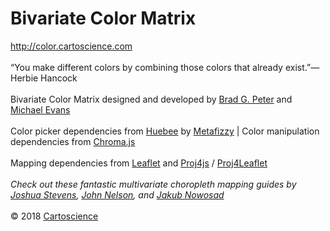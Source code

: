 # Bivariate Color Matrix

http://color.cartoscience.com
<br><br>
“You make different colors by combining those colors that already exist.”—Herbie Hancock
<br><br>
Bivariate Color Matrix designed and developed by <a target="_blank" rel="noopener noreferrer" href="http://bradpeter.com/">Brad G. Peter</a> and <a target="_blank" rel="noopener noreferrer" href="https://www.linkedin.com/in/michael-evans-81172257/">Michael Evans</a>
<br><br>
Color picker dependencies from <a target="_blank" rel="noopener noreferrer" href="http://huebee.buzz/">Huebee</a> by <a target="_blank" rel="noopener noreferrer" href="https://metafizzy.co/">Metafizzy</a> | Color manipulation dependencies from <a target="_blank" rel="noopener noreferrer" href="https://gka.github.io/chroma.js/">Chroma.js</a>
<br><br>
Mapping dependencies from <a href="https://leafletjs.com/" target="_blank" rel="noopener noreferrer">Leaflet</a> and <a href="http://proj4js.org/" target="_blank" rel="noopener noreferrer">Proj4js</a> / <a href="https://kartena.github.io/Proj4Leaflet/" target="_blank" rel="noopener noreferrer">Proj4Leaflet</a>
<br><br>
<i>Check out these fantastic multivariate choropleth mapping guides by <a target="_blank" rel="noopener noreferrer" href="http://www.joshuastevens.net/cartography/make-a-bivariate-choropleth-map/">Joshua Stevens</a>, <a target="_blank" rel="noopener noreferrer" href="https://adventuresinmapping.com/2018/10/31/cmyk-vice/">John Nelson</a>, and <a target="_blank" rel="noopener noreferrer" href="https://nowosad.github.io/post/cbc-bp2/">Jakub Nowosad</a></i>
<br><br>
&copy; 2018 <a target="_blank" rel="noopener noreferrer" href="https://cartoscience.com">Cartoscience</a>
